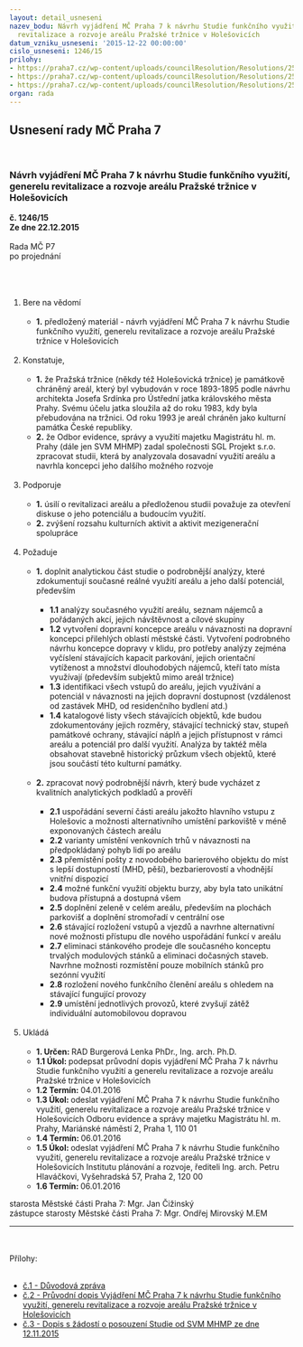```yaml
---
layout: detail_usneseni
nazev_bodu: Návrh vyjádření MČ Praha 7 k návrhu Studie funkčního využití, generelu
  revitalizace a rozvoje areálu Pražské tržnice v Holešovicích
datum_vzniku_usneseni: '2015-12-22 00:00:00'
cislo_usneseni: 1246/15
prilohy:
- https://praha7.cz/wp-content/uploads/councilResolution/Resolutions/25603/1246_15_pril1.doc
- https://praha7.cz/wp-content/uploads/councilResolution/Resolutions/25603/83-15-p2_pruvodni_dopis_hmp.doc
- https://praha7.cz/wp-content/uploads/councilResolution/Resolutions/25603/83-15-p3_dopis.pdf
organ: rada
---
```

<div id="ucUsn_pList" class="usn">
	<span><h2>Usnesení rady MČ Praha 7 </h2>
<br></span><div class="standBody">
<span><h3>Návrh vyjádření MČ Praha 7 k návrhu Studie funkčního využití, generelu revitalizace a rozvoje areálu Pražské tržnice v Holešovicích</h3></span><div class="center">
		<strong>č. 1246/15</strong><br>
	</div>
<div class="center">
		<strong>Ze dne 22.12.2015</strong><br><br>
	</div>Rada MČ P7<br>po projednání<br><br><br><ol>
<br><li>Bere na vědomí <br><ul>
<br><li>
<strong>1.</strong> předložený materiál - návrh vyjádření MČ Praha 7 k návrhu Studie funkčního využití, generelu revitalizace a rozvoje areálu Pražské tržnice v Holešovicích</li>
</ul>
<br>
</li>
<li>Konstatuje, <br><ul>
<br><li>
<strong>1.</strong> že Pražská tržnice (někdy též Holešovická tržnice) je památkově chráněný areál, který byl vybudován v roce 1893-1895 podle návrhu architekta Josefa Srdínka pro Ústřední jatka královského města Prahy. Svému účelu jatka sloužila až do roku 1983, kdy byla přebudována na tržnici. Od roku 1993 je areál chráněn jako kulturní památka České republiky. <br>
</li>
<li>
<strong>2.</strong> že Odbor evidence, správy a využití majetku Magistrátu hl. m. Prahy (dále jen SVM MHMP) zadal společnosti SGL Projekt s.r.o. zpracovat studii, která by analyzovala dosavadní využití areálu a navrhla koncepci jeho dalšího možného rozvoje</li>
</ul>
<br>
</li>
<li>Podporuje <br><ul>
<br><li>
<strong>1.</strong> úsilí o revitalizaci areálu a předloženou studii považuje za otevření diskuse o jeho potenciálu a budoucím využití. <br>
</li>
<li>
<strong>2.</strong> zvýšení rozsahu kulturních aktivit a aktivit mezigenerační spolupráce</li>
</ul>
<br>
</li>
<li>Požaduje <br><ul>
<br><li>
<strong>1.</strong> doplnit analytickou část studie o podrobnější analýzy, které zdokumentují současné reálné využití areálu a jeho další potenciál, především <br><ul>
<br><li>
<strong>1.1</strong> analýzy současného využití areálu, seznam nájemců a pořádaných akcí, jejich návštěvnost a cílové skupiny <br>
</li>
<li>
<strong>1.2</strong> vytvoření dopravní koncepce areálu v návaznosti na dopravní koncepci přilehlých oblastí městské části. Vytvoření podrobného návrhu koncepce dopravy v klidu, pro potřeby analýzy zejména vyčíslení stávajících kapacit parkování, jejich orientační vytíženost a množství dlouhodobých nájemců, kteří tato místa využívají (především subjektů mimo areál tržnice) <br>
</li>
<li>
<strong>1.3</strong> identifikaci všech vstupů do areálu, jejich využívání a potenciál v návaznosti na jejich dopravní dostupnost (vzdálenost od zastávek MHD, od residenčního bydlení atd.) <br>
</li>
<li>
<strong>1.4</strong> katalogové listy všech stávajících objektů, kde budou zdokumentovány jejich rozměry, stávající technický stav, stupeň památkové ochrany, stávající náplň a jejich přístupnost v rámci areálu a potenciál pro další využití. Analýza by taktéž měla obsahovat stavebně historický průzkum všech objektů, které jsou součástí této kulturní památky.</li>
</ul>
<br>
</li>
<li>
<strong>2.</strong> zpracovat nový podrobnější návrh, který bude vycházet z kvalitních analytických podkladů a prověří <br><ul>
<br><li>
<strong>2.1</strong> uspořádání severní části areálu jakožto hlavního vstupu z Holešovic a možnosti alternativního umístění parkoviště v méně exponovaných částech areálu <br>
</li>
<li>
<strong>2.2</strong> varianty umístění venkovních trhů v návaznosti na předpokládaný pohyb lidí po areálu <br>
</li>
<li>
<strong>2.3</strong> přemístění pošty z novodobého barierového objektu do míst s lepší dostupností (MHD, pěší), bezbarierovostí a vhodnější vnitřní dispozicí <br>
</li>
<li>
<strong>2.4</strong> možné funkční využití objektu burzy, aby byla tato unikátní budova přístupná a dostupná všem <br>
</li>
<li>
<strong>2.5</strong> doplnění zeleně v celém areálu, především na plochách parkovišť a doplnění stromořadí v centrální ose <br>
</li>
<li>
<strong>2.6</strong> stávající rozložení vstupů a vjezdů a navrhne alternativní nové možnosti přístupu dle nového uspořádání funkcí v areálu <br>
</li>
<li>
<strong>2.7</strong> eliminaci stánkového prodeje dle současného konceptu trvalých modulových stánků a eliminaci dočasných staveb. Navrhne možnosti rozmístění pouze mobilních stánků pro sezónní využití <br>
</li>
<li>
<strong>2.8</strong> rozložení nového funkčního členění areálu s ohledem na stávající fungující provozy <br>
</li>
<li>
<strong>2.9</strong> umístění jednotlivých provozů, které zvyšují zátěž individuální automobilovou dopravou </li>
</ul>
</li>
</ul>
<br>
</li>
<li>Ukládá <br><ul>
<br><li>
<strong>1. Určen: </strong>RAD Burgerová Lenka PhDr., Ing. arch. Ph.D. <br>
</li>
<li>
<strong>1.1 Úkol: </strong>podepsat průvodní dopis vyjádření MČ Praha 7 k návrhu Studie funkčního využití a generelu revitalizace a rozvoje areálu Pražské tržnice v Holešovicích <br>
</li>
<li>
<strong>1.2 Termín: </strong>04.01.2016 <br>
</li>
<li>
<strong>1.3 Úkol: </strong>odeslat vyjádření MČ Praha 7 k návrhu Studie funkčního využití, generelu revitalizace a rozvoje areálu Pražské tržnice v Holešovicích Odboru evidence a správy majetku Magistrátu hl. m. Prahy, Mariánské náměstí 2, Praha 1, 110 01 <br>
</li>
<li>
<strong>1.4 Termín: </strong>06.01.2016 <br>
</li>
<li>
<strong>1.5 Úkol: </strong>odeslat vyjádření MČ Praha 7 k návrhu Studie funkčního využití, generelu revitalizace a rozvoje areálu Pražské tržnice v Holešovicích Institutu plánování a rozvoje, řediteli Ing. arch. Petru Hlaváčkovi, Vyšehradská 57, Praha 2, 120 00 <br>
</li>
<li>
<strong>1.6 Termín: </strong>06.01.2016</li>
</ul>
</li>
</ol>starosta Městské části Praha 7: Mgr. Jan Čižinský<br>zástupce starosty Městské části Praha 7: Mgr. Ondřej Mirovský M.EM <br><hr>
<br><br>Přílohy: <br><ul>
<br><li>
<a href="/zdroj.aspx?typ=4&amp;Id=69380&amp;sh=-1268000267" target="_blank" title="Odkaz na soubor - 25 kB - nové okno">č.1 - Důvodová zpráva</a> <br>
</li>
<li>
<a href="/zdroj.aspx?typ=4&amp;id=69331&amp;sh=-1960969611" target="_blank" title="Odkaz na soubor - 57 kB - nové okno">č.2 - Průvodní dopis Vyjádření MČ Praha 7 k návrhu Studie funkčního využití, generelu revitalizace a rozvoje areálu Pražské tržnice v Holešovicích</a> <br>
</li>
<li>
<a href="/zdroj.aspx?typ=4&amp;id=69332&amp;sh=-1960933483" target="_blank" title="Odkaz na soubor - 1,2 MB - nové okno">č.3 - Dopis s žádostí o posouzení Studie od SVM MHMP ze dne 12.11.2015</a> </li>
</ul>
</div>
</div>